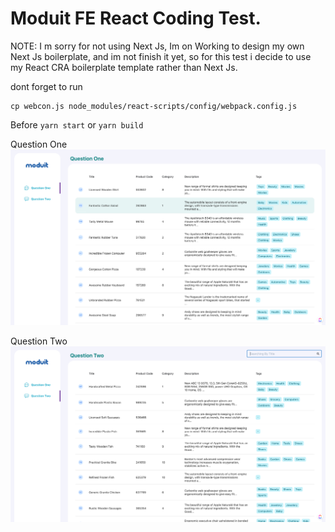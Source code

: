 # Moduit FE React Coding Test.


NOTE: 
I m sorry for not using Next Js, Im on Working to design my own Next Js boilerplate, and im not finish it yet, so for this test i decide to use my React CRA boilerplate template rather than Next Js. 

dont forget to run 
```
cp webcon.js node_modules/react-scripts/config/webpack.config.js
```
Before ```yarn start``` or ```yarn build```

Question One
![alt text](./src/assets/img/capture1.png)

Question Two
![alt text](./src/assets/img/capture2.png)


